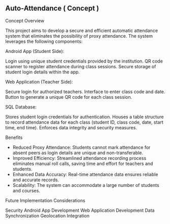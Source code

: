 ## Auto-Attendance ( Concept )

Concept Overview

This project aims to develop a secure and efficient automatic attendance system that eliminates the possibility of proxy attendance. The system leverages the following components:

Android App (Student Side):

Login using unique student credentials provided by the institution.
QR code scanner to register attendance during class sessions.
Secure storage of student login details within the app.


Web Application (Teacher Side):

Secure login for authorized teachers.
Interface to enter class code and date.
Button to generate a unique QR code for each class session.


SQL Database:

Stores student login credentials for authentication.
Houses a table structure to record attendance data for each class (student ID, class code, date, start time, end time).
Enforces data integrity and security measures.


Benefits

- Reduced Proxy Attendance: Students cannot mark attendance for absent peers as login details are unique and non-transferable.
- Improved Efficiency: Streamlined attendance recording process eliminates manual roll calls, saving time and effort for teachers and students.
- Enhanced Data Accuracy: Real-time attendance data ensures reliable and accurate records.
- Scalability: The system can accommodate a large number of students and courses.

Future Implementation Considerations

Security
Android App Development
Web Application Development
Data Synchronization
Geolocation Integration

